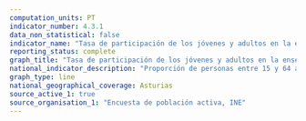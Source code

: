 ```yaml
---
computation_units: PT
indicator_number: 4.3.1
data_non_statistical: false
indicator_name: "Tasa de participación de los jóvenes y adultos en la enseñanza y formación académica y no académica en los últimos 12 meses, desglosada por sexo"
reporting_status: complete
graph_title: "Tasa de participación de los jóvenes y adultos en la enseñanza y formación académica y no académica en los últimos 12 meses, desglosada por sexo"
national_indicator_description: "Proporción de personas entre 15 y 64 años que han realizado estudios o formación en las últimas cuatro semanas"
graph_type: line
national_geographical_coverage: Asturias
source_active_1: true
source_organisation_1: "Encuesta de población activa, INE"
---
```

